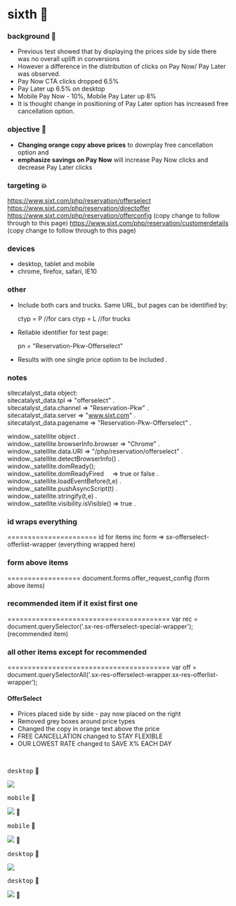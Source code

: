# sixth  :rocket:

### background  :bell:
- Previous test showed that by displaying the prices side by side there was no overall uplift in conversions
- However a difference in the distribution of clicks on Pay Now/ Pay Later was observed.
- Pay Now CTA clicks dropped 6.5%
- Pay Later up 6.5% on desktop
- Mobile Pay Now - 10%, Mobile Pay Later up 8%
- It is thought change in positioning of Pay Later option has increased free cancellation option.


### objective :book:
- __Changing orange copy above prices__ to downplay free cancellation option and
- __emphasize savings on Pay Now__ will increase Pay Now clicks and decrease Pay Later clicks

### targeting :boom:
https://www.sixt.com/php/reservation/offerselect
https://www.sixt.com/php/reservation/directoffer
https://www.sixt.com/php/reservation/offerconfig (copy change to follow through to this page)
https://www.sixt.com/php/reservation/customerdetails (copy change to follow through to this page)

### devices      
- desktop, tablet and mobile
- chrome, firefox, safari, IE10

### other     
- Include both cars and trucks. Same URL, but pages can be identified by:
					
	ctyp = P      //for cars
	ctyp = L      //for trucks

- Reliable identifier for test page:

	pn = "Reservation-Pkw-Offerselect"

- Results with one single price option to be included .          

### notes
sitecatalyst_data object:           
sitecatalyst_data.tpl => "offerselect" .       
sitecatalyst_data.channel => "Reservation-Pkw" .      
sitecatalyst_data.server => "www.sixt.com" .        
sitecatalyst_data.pagename => "Reservation-Pkw-Offerselect" .       

window._satellite object .     
window._satellite.browserInfo.browser => "Chrome" .      
window._satellite.data.URI => "/php/reservation/offerselect" .      
window._satellite.detectBrowserInfo() .     
window._satellite.domReady();       
window._satellite.domReadyFired     => true or false .     
window._satellite.loadEventBefore(t,e) .     
window._satellite.pushAsyncScript(t) .     
window._satellite.stringify(t,e) .      
window._satellite.visibility.isVisible() => true .      
 

### id wraps everything
======================
id for items inc form =>  sx-offerselect-offerlist-wrapper  (everything wrapped here)

### form above items
==================
document.forms.offer_request_config  (form above items)

### recommended item if it exist first one
========================================
var rec = document.querySelector('.sx-res-offerselect-special-wrapper');      (recommended item)

### all other items except for recommended
========================================
var off = document.querySelectorAll('.sx-res-offerselect-wrapper.sx-res-offerlist-wrapper');


#### OfferSelect

- Prices placed side by side - pay now placed on the right
- Removed grey boxes around price types
- Changed the copy in orange text above the price
-	FREE CANCELLATION changed to STAY FLEXIBLE
-	OUR LOWEST RATE changed to 	SAVE X% EACH DAY




<br/>



<kbd>desktop</kbd>  :rocket:     

![](/images/desktop-control.png) 

<kbd>mobile</kbd>  :rocket:     

![](/images/iphone6-control.png)   :rocket: 

<kbd>mobile</kbd>  :rocket:     

![](/images/iphone5-control.png)   :rocket: 

<kbd>desktop</kbd>  :rocket:     

![](/images/offerSelectControlDesktop.png) 

<kbd>desktop</kbd>  :rocket:     

![](/images/offerSelectVar1DesktopMobile.png)   :rocket: 





